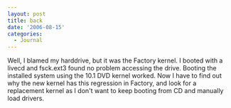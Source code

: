 ```yaml
---
layout: post
title: back
date: '2006-08-15'
categories:
  - Journal
---
```


Well, I blamed my harddrive, but it was the Factory kernel. I booted with a livecd and fsck.ext3 found no problem accessing the drive. Booting the installed system using the 10.1 DVD kernel worked. Now I have to find out why the new kernel has this regression in Factory, and look for a replacement kernel as I don't want to keep booting from CD and manually load drivers.

